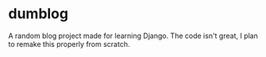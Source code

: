 # dumblog
A random blog project made for learning Django. The code isn't great, I plan to remake this properly from scratch.
